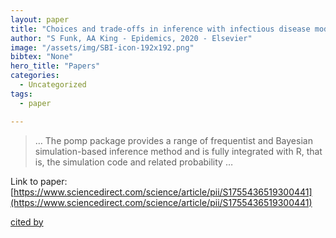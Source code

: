 ```yaml
---
layout: paper
title: "Choices and trade-offs in inference with infectious disease models"
author: "S Funk, AA King - Epidemics, 2020 - Elsevier"
image: "/assets/img/SBI-icon-192x192.png"
bibtex: "None"
hero_title: "Papers"
categories:
  - Uncategorized
tags:
  - paper

---
```

>… The pomp package provides a range of frequentist and Bayesian simulation-based inference method and is fully integrated with R, that is, the simulation code and related probability …

Link to paper: [https://www.sciencedirect.com/science/article/pii/S1755436519300441](https://www.sciencedirect.com/science/article/pii/S1755436519300441)

[cited by](https://scholar.google.com/scholar?cites=9620221637937348696&as_sdt=2005&sciodt=0,5&hl=en&num=20)
